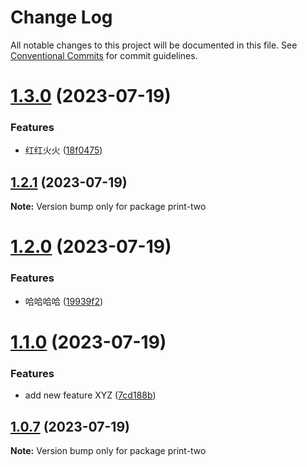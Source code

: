 # Change Log

All notable changes to this project will be documented in this file.
See [Conventional Commits](https://conventionalcommits.org) for commit guidelines.

# [1.3.0](https://github.com/hhhhhello/lerna-test-one/compare/print-two@1.2.1...print-two@1.3.0) (2023-07-19)


### Features

* 红红火火 ([18f0475](https://github.com/hhhhhello/lerna-test-one/commit/18f0475292cc03e05235ab27d02a26d0bc6bb986))





## [1.2.1](https://github.com/hhhhhello/lerna-test-one/compare/print-two@1.2.0...print-two@1.2.1) (2023-07-19)

**Note:** Version bump only for package print-two





# [1.2.0](https://github.com/hhhhhello/lerna-test-one/compare/print-two@1.1.0...print-two@1.2.0) (2023-07-19)


### Features

* 哈哈哈哈 ([19939f2](https://github.com/hhhhhello/lerna-test-one/commit/19939f2feaf01e2e0f74ab41cb123109e6167340))





# [1.1.0](https://github.com/hhhhhello/lerna-test-one/compare/print-two@1.0.7...print-two@1.1.0) (2023-07-19)


### Features

* add new feature XYZ ([7cd188b](https://github.com/hhhhhello/lerna-test-one/commit/7cd188b0fc029ed35830ceea5fff1a40be384d7b))


## [1.0.7](https://github.com/hhhhhello/lerna-test-one/compare/print-two@1.0.6...print-two@1.0.7) (2023-07-19)

**Note:** Version bump only for package print-two
